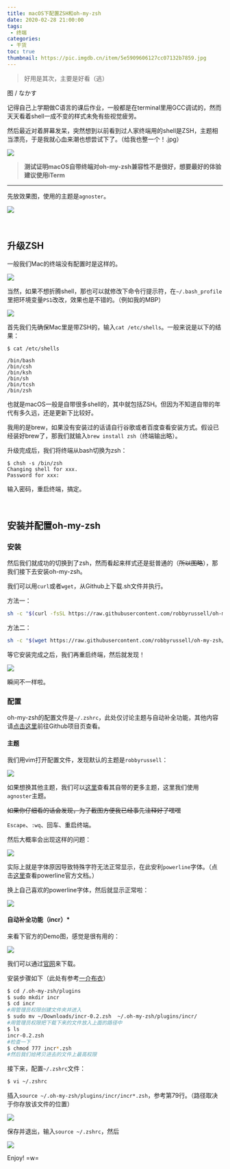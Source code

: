 ```yaml
---
title: macOS下配置ZSH和oh-my-zsh
date: 2020-02-28 21:00:00
tags: 
 - 终端
categories:
 - 干货
toc: true
thumbnail: https://pic.imgdb.cn/item/5e5909606127cc07132b7859.jpg
---
```


> 好用是其次，主要是好看（逃）

<!--more-->

图 / なかす

记得自己上学期做C语言的课后作业，一般都是在terminal里用GCC调试的，然而天天看着shell一成不变的样式未免有些视觉疲劳。

然后最近对着屏幕发呆，突然想到以前看到过人家终端用的shell是ZSH，主题相当漂亮，于是我就心血来潮也想尝试下了。（给我也整一个！.jpg）

![](https://pic.imgdb.cn/item/5e590ca76127cc07132be383.jpg)

> **测试证明macOS自带终端对oh-my-zsh兼容性不是很好，想要最好的体验建议使用iTerm**

___

先放效果图，使用的主题是`agnoster`。

![](https://pic.imgdb.cn/item/5e59059f6127cc07132aefee.png)

</br>

## 升级ZSH

一般我们Mac的终端没有配置时是这样的。

![](https://pic.imgdb.cn/item/5e590d5b6127cc07132bffb3.png)

当然，如果不想折腾shell，那也可以就修改下命令行提示符，在`~/.bash_profile`里把环境变量`PS1`改改，效果也是不错的。（例如我的MBP）

![](https://pic.imgdb.cn/item/5e590ec76127cc07132c30bd.jpg)

首先我们先确保Mac里是带ZSH的，输入`cat /etc/shells`。一般来说是以下的结果：

```
$ cat /etc/shells

/bin/bash
/bin/csh
/bin/ksh
/bin/sh
/bin/tcsh
/bin/zsh
```

也就是macOS一般是自带很多shell的，其中就包括ZSH。但因为不知道自带的年代有多久远，还是更新下比较好。

我用的是brew，如果没有安装过的话请自行谷歌或者百度查看安装方式。假设已经装好brew了，那我们就输入`brew install zsh`（终端输出略）。

升级完成后，我们将终端从bash切换为zsh：

```
$ chsh -s /bin/zsh
Changing shell for xxx.
Password for xxx: 
```

输入密码，重启终端，搞定。

</br>

## 安装并配置oh-my-zsh

### 安装

然后我们就成功的切换到了zsh，然而看起来样式还是挺普通的（~~所以图略~~），那我们接下去安装oh-my-zsh。

我们可以用`curl`或者`wget`，从Github上下载.sh文件并执行。

方法一：

```bash
sh -c "$(curl -fsSL https://raw.githubusercontent.com/robbyrussell/oh-my-zsh/master/tools/install.sh)"
```
方法二：

```bash
sh -c "$(wget https://raw.githubusercontent.com/robbyrussell/oh-my-zsh/master/tools/install.sh -O -)"
```
等它安装完成之后，我们再重启终端，然后就发现！

![](https://pic.imgdb.cn/item/5e59122e6127cc07132cbec6.png)

瞬间不一样啦。


### 配置

oh-my-zsh的配置文件是`~/.zshrc`，此处仅讨论主题与自动补全功能，其他内容请[点击这里](https://github.com/ohmyzsh/ohmyzsh)前往Github项目页查看。

#### 主题

我们用vim打开配置文件，发现默认的主题是`robbyrussell`：

![](https://pic.imgdb.cn/item/5e5917446127cc07132d7e4c.png)

如果想换其他主题，我们可以[这里](https://github.com/ohmyzsh/ohmyzsh/wiki/Themes)查看其自带的更多主题，这里我们使用`agnoster`主题。

~~如果你仔细看的话会发现，为了截图方便我已经事先注释好了嘿嘿~~

`Escape`、`:wq`、回车、重启终端。

然后大概率会出现这样的问题：

![](https://pic.imgdb.cn/item/5e5918e26127cc07132dc035.png)

实际上就是字体原因导致特殊字符无法正常显示，在此安利`powerline`字体。（点击[这里](https://github.com/powerline/fonts)查看powerline官方文档。）

换上自己喜欢的powerline字体，然后就显示正常啦：

![](https://pic.imgdb.cn/item/5e5918e26127cc07132dc032.png)

#### 自动补全功能（incr）*

来看下官方的Demo图，感觉是很有用的：

![](https://mimosa-pudica.net/img/zsh.gif)

我们可以通过[官网](https://mimosa-pudica.net/zsh-incremental.html)来下载。

安装步骤如下（此处有参考[一介布衣](http://yijiebuyi.com/blog/36955b84c57e338dd8255070b80829bf.html)）

```bash
$ cd /.oh-my-zsh/plugins
$ sudo mkdir incr
$ cd incr
#用管理员权限创建文件夹并进入
$ sudo mv ~/Downloads/incr-0.2.zsh  ~/.oh-my-zsh/plugins/incr/
#用管理员权限把下载下来的文件放入上面的路径中
$ ls
incr-0.2.zsh
#检查一下
$ chmod 777 incr*.zsh
#然后我们给拷贝进去的文件上最高权限
```

接下来，配置`~/.zshrc`文件：

```bash
$ vi ~/.zshrc
```

插入`source ~/.oh-my-zsh/plugins/incr/incr*.zsh`，参考第79行。（路径取决于你存放该文件的位置）

![](https://pic.imgdb.cn/item/5e591fa96127cc07132ec653.png)

保存并退出，输入`source ~/.zshrc`，然后

![](https://pic.imgdb.cn/item/5e5920416127cc07132edc25.png)

Enjoy! =w=